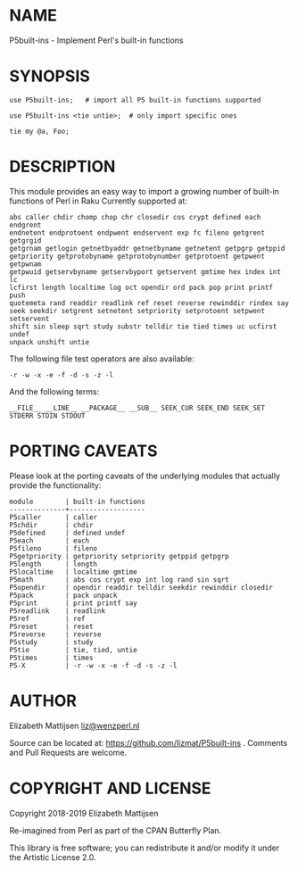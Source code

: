 NAME
====

P5built-ins - Implement Perl's built-in functions

SYNOPSIS
========

    use P5built-ins;   # import all P5 built-in functions supported

    use P5built-ins <tie untie>;  # only import specific ones

    tie my @a, Foo;

DESCRIPTION
===========

This module provides an easy way to import a growing number of built-in functions of Perl in Raku Currently supported at:

    abs caller chdir chomp chop chr closedir cos crypt defined each endgrent
    endnetent endprotoent endpwent endservent exp fc fileno getgrent getgrgid
    getgrnam getlogin getnetbyaddr getnetbyname getnetent getpgrp getppid
    getpriority getprotobyname getprotobynumber getprotoent getpwent getpwnam
    getpwuid getservbyname getservbyport getservent gmtime hex index int lc
    lcfirst length localtime log oct opendir ord pack pop print printf push
    quotemeta rand readdir readlink ref reset reverse rewinddir rindex say
    seek seekdir setgrent setnetent setpriority setprotoent setpwent setservent
    shift sin sleep sqrt study substr telldir tie tied times uc ucfirst undef
    unpack unshift untie

The following file test operators are also available:

    -r -w -x -e -f -d -s -z -l

And the following terms:

    __FILE__ __LINE__ __PACKAGE__ __SUB__ SEEK_CUR SEEK_END SEEK_SET
    STDERR STDIN STDOUT

PORTING CAVEATS
===============

Please look at the porting caveats of the underlying modules that actually provide the functionality:

    module        | built-in functions
    --------------+-------------------
    P5caller      | caller
    P5chdir       | chdir
    P5defined     | defined undef
    P5each        | each
    P5fileno      | fileno
    P5getpriority | getpriority setpriority getppid getpgrp
    P5length      | length
    P5localtime   | localtime gmtime
    P5math        | abs cos crypt exp int log rand sin sqrt
    P5opendir     | opendir readdir telldir seekdir rewinddir closedir
    P5pack        | pack unpack
    P5print       | print printf say
    P5readlink    | readlink
    P5ref         | ref
    P5reset       | reset
    P5reverse     | reverse
    P5study       | study
    P5tie         | tie, tied, untie
    P5times       | times
    P5-X          | -r -w -x -e -f -d -s -z -l

AUTHOR
======

Elizabeth Mattijsen <liz@wenzperl.nl>

Source can be located at: https://github.com/lizmat/P5built-ins . Comments and Pull Requests are welcome.

COPYRIGHT AND LICENSE
=====================

Copyright 2018-2019 Elizabeth Mattijsen

Re-imagined from Perl as part of the CPAN Butterfly Plan.

This library is free software; you can redistribute it and/or modify it under the Artistic License 2.0.

